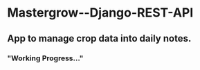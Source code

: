 # Mastergrow--Django-REST-API

## App to manage crop data into daily notes.
###  "Working Progress..."  
